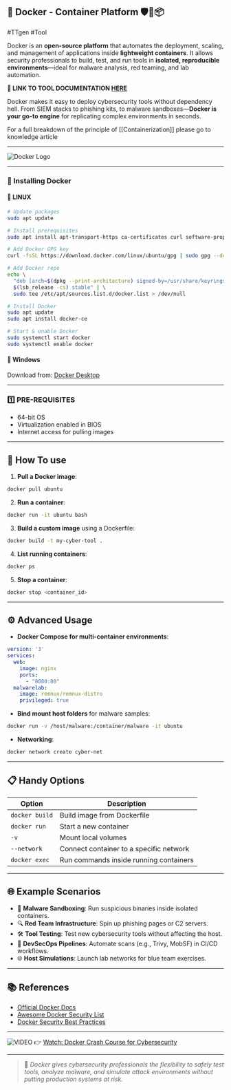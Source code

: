 ## 🐳 Docker - Container Platform 🛡️🚀📦
#TTgen #Tool 

Docker is an **open-source platform** that automates the deployment, scaling, and management of applications inside **lightweight containers**. It allows security professionals to build, test, and run tools in **isolated, reproducible environments**—ideal for malware analysis, red teaming, and lab automation.

**🔗 LINK TO TOOL DOCUMENTATION [HERE](https://docs.docker.com/)**

Docker makes it easy to deploy cybersecurity tools without dependency hell. From SIEM stacks to phishing kits, to malware sandboxes—**Docker is your go-to engine** for replicating complex environments in seconds.

For a full breakdown of the principle of [[Containerization]] please go to knowledge article 

---
![Docker Logo](https://www.docker.com/wp-content/uploads/2022/03/Moby-logo.png)

---

### 🚀 Installing Docker

#### 🔹 **LINUX** 
```bash
# Update packages
sudo apt update

# Install prerequisites
sudo apt install apt-transport-https ca-certificates curl software-properties-common

# Add Docker GPG key
curl -fsSL https://download.docker.com/linux/ubuntu/gpg | sudo gpg --dearmor -o /usr/share/keyrings/docker.gpg

# Add Docker repo
echo \
  "deb [arch=$(dpkg --print-architecture) signed-by=/usr/share/keyrings/docker.gpg] https://download.docker.com/linux/ubuntu \
  $(lsb_release -cs) stable" | \
  sudo tee /etc/apt/sources.list.d/docker.list > /dev/null

# Install Docker
sudo apt update
sudo apt install docker-ce

# Start & enable Docker
sudo systemctl start docker
sudo systemctl enable docker
```

#### 🔹 **Windows**
Download from: [Docker Desktop](https://www.docker.com/products/docker-desktop/)

---

### 1️⃣ PRE-REQUISITES
- 64-bit OS
- Virtualization enabled in BIOS
- Internet access for pulling images

---

## 🧰 How To use

1. **Pull a Docker image**:
```bash
docker pull ubuntu
```

2. **Run a container**:
```bash
docker run -it ubuntu bash
```

3. **Build a custom image** using a Dockerfile:
```bash
docker build -t my-cyber-tool .
```

4. **List running containers**:
```bash
docker ps
```

5. **Stop a container**:
```bash
docker stop <container_id>
```

---

## ⚙️ Advanced Usage

- **Docker Compose for multi-container environments**:
```yaml
version: '3'
services:
  web:
    image: nginx
    ports:
      - "8080:80"
  malwarelab:
    image: remnux/remnux-distro
    privileged: true
```

- **Bind mount host folders** for malware samples:
```bash
docker run -v /host/malware:/container/malware -it ubuntu
```

- **Networking**:
```bash
docker network create cyber-net
```

---

## 📋 Handy Options

| Option              | Description                                  |
|---------------------|----------------------------------------------|
| `docker build`      | Build image from Dockerfile                  |
| `docker run`        | Start a new container                        |
| `-v`                | Mount local volumes                          |
| `--network`         | Connect container to a specific network      |
| `docker exec`       | Run commands inside running containers       |

---

## 🌐 Example Scenarios

- 🧪 **Malware Sandboxing**: Run suspicious binaries inside isolated containers.
- 🔍 **Red Team Infrastructure**: Spin up phishing pages or C2 servers.
- 🛠️ **Tool Testing**: Test new cybersecurity tools without affecting the host.
- 🧰 **DevSecOps Pipelines**: Automate scans (e.g., Trivy, MobSF) in CI/CD workflows.
- 🌐 **Host Simulations**: Launch lab networks for blue team exercises.

---

## 📚 References
- [Official Docker Docs](https://docs.docker.com/)
- [Awesome Docker Security List](https://github.com/kai5263499/awesome-docker)
- [Docker Security Best Practices](https://docs.docker.com/engine/security/)

---

![VIDEO](https://img.youtube.com/vi/3c-iBn73dDE/0.jpg)
👉 [Watch: Docker Crash Course for Cybersecurity](https://www.youtube.com/watch?v=3c-iBn73dDE)

---

> 🔐 *Docker gives cybersecurity professionals the flexibility to safely test tools, analyze malware, and simulate attack environments without putting production systems at risk.*
